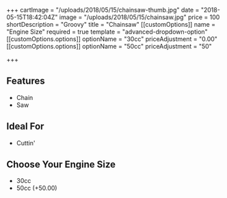 +++
cartImage = "/uploads/2018/05/15/chainsaw-thumb.jpg"
date = "2018-05-15T18:42:04Z"
image = "/uploads/2018/05/15/chainsaw.jpg"
price = 100
shortDescription = "Groovy"
title = "Chainsaw"
[[customOptions]]
name = "Engine Size"
required = true
template = "advanced-dropdown-option"
[[customOptions.options]]
optionName = "30cc"
priceAdjustment = "0.00"
[[customOptions.options]]
optionName = "50cc"
priceAdjustment = "50"

+++
## Features

- Chain
- Saw

## Ideal For

- Cuttin'

## Choose Your Engine Size

- 30cc
- 50cc (+50.00)